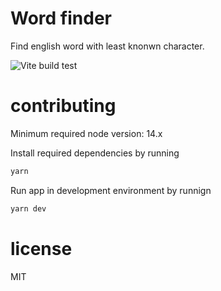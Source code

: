 # Word finder

Find english word with least knonwn character. 

![Vite build test](https://github.com/HazzazBinFaiz/word-finder-web/actions/workflows/yarn.yml/badge.svg)

# contributing

Minimum required node version: 14.x

Install required dependencies by running
```sh
yarn
```

Run app in development environment by runnign
```sh
yarn dev
```

# license

MIT
